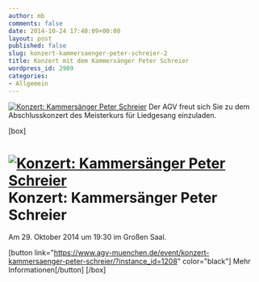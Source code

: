 ```yaml
---
author: mb
comments: false
date: 2014-10-24 17:40:09+00:00
layout: post
published: false
slug: konzert-kammersaenger-peter-schreier-2
title: Konzert mit dem Kammersänger Peter Schreier
wordpress_id: 2909
categories:
- Allgemein
---
```


[![Konzert: Kammersänger Peter Schreier](https://www.agv-muenchen.de/wp-content/uploads/2014/10/Kammersänger.jpg)](https://www.agv-muenchen.de/event/konzert-kammersaenger-peter-schreier/?instance_id=1208)
Der AGV freut sich Sie zu dem Abschlusskonzert des Meisterkurs für Liedgesang einzuladen.

[box]

# [![Konzert: Kammersänger Peter Schreier](https://www.agv-muenchen.de/wp-content/uploads/2014/10/Kammersänger.jpg)](https://www.agv-muenchen.de/event/konzert-kammersaenger-peter-schreier/?instance_id=1208)Konzert: Kammersänger Peter Schreier

Am 29. Oktober 2014 um 19:30 im Großen Saal.

[button link="https://www.agv-muenchen.de/event/konzert-kammersaenger-peter-schreier/?instance_id=1208" color="black"] Mehr Informationen[/button]
[/box]
